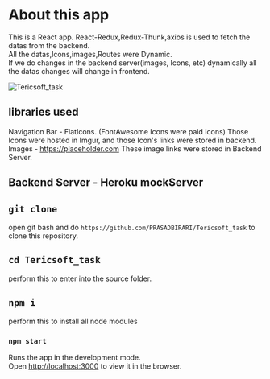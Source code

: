 
# About this app
This is a React app. React-Redux,Redux-Thunk,axios is used to fetch the datas from the backend.<br/>  All the datas,Icons,images,Routes were Dynamic.<br/> 
If we do changes in the backend server(images, Icons, etc) dynamically all the datas changes will change in frontend.

 ![Tericsoft_task](https://i.ibb.co/zR650tn/Screenshot-2021-10-11-at-4-20-08-PM.png)

## libraries used
Navigation Bar - FlatIcons. (FontAwesome Icons were paid Icons) Those Icons were hosted in Imgur, and those Icon's links were stored in backend.<br/> 
Images - https://placeholder.com  These image links were stored in Backend Server.

## Backend Server - Heroku mockServer

## `git clone`
open git bash and do `https://github.com/PRASADBIRARI/Tericsoft_task` to clone this repository.

## `cd Tericsoft_task`
perform this to enter into the source folder.

## `npm i`
perform this to install all node modules

### `npm start`

Runs the app in the development mode.\
Open [http://localhost:3000](http://localhost:3000) to view it in the browser.
